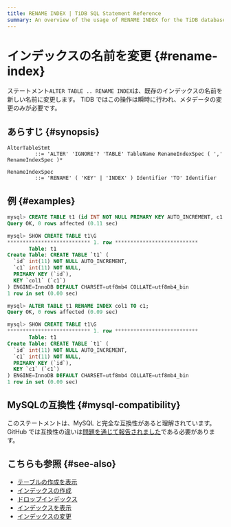 ```yaml
---
title: RENAME INDEX | TiDB SQL Statement Reference
summary: An overview of the usage of RENAME INDEX for the TiDB database.
---
```


# インデックスの名前を変更 {#rename-index}

ステートメント`ALTER TABLE .. RENAME INDEX`は、既存のインデックスの名前を新しい名前に変更します。 TiDB ではこの操作は瞬時に行われ、メタデータの変更のみが必要です。

## あらすじ {#synopsis}

```ebnf+diagram
AlterTableStmt
         ::= 'ALTER' 'IGNORE'? 'TABLE' TableName RenameIndexSpec ( ',' RenameIndexSpec )*

RenameIndexSpec
         ::= 'RENAME' ( 'KEY' | 'INDEX' ) Identifier 'TO' Identifier
```

## 例 {#examples}

```sql
mysql> CREATE TABLE t1 (id INT NOT NULL PRIMARY KEY AUTO_INCREMENT, c1 INT NOT NULL, INDEX col1 (c1));
Query OK, 0 rows affected (0.11 sec)

mysql> SHOW CREATE TABLE t1\G
*************************** 1. row ***************************
       Table: t1
Create Table: CREATE TABLE `t1` (
  `id` int(11) NOT NULL AUTO_INCREMENT,
  `c1` int(11) NOT NULL,
  PRIMARY KEY (`id`),
  KEY `col1` (`c1`)
) ENGINE=InnoDB DEFAULT CHARSET=utf8mb4 COLLATE=utf8mb4_bin
1 row in set (0.00 sec)

mysql> ALTER TABLE t1 RENAME INDEX col1 TO c1;
Query OK, 0 rows affected (0.09 sec)

mysql> SHOW CREATE TABLE t1\G
*************************** 1. row ***************************
       Table: t1
Create Table: CREATE TABLE `t1` (
  `id` int(11) NOT NULL AUTO_INCREMENT,
  `c1` int(11) NOT NULL,
  PRIMARY KEY (`id`),
  KEY `c1` (`c1`)
) ENGINE=InnoDB DEFAULT CHARSET=utf8mb4 COLLATE=utf8mb4_bin
1 row in set (0.00 sec)
```

## MySQLの互換性 {#mysql-compatibility}

このステートメントは、MySQL と完全な互換性があると理解されています。 GitHub では互換性の違いは[<a href="https://github.com/pingcap/tidb/issues/new/choose">問題を通じて報告されました</a>](https://github.com/pingcap/tidb/issues/new/choose)である必要があります。

## こちらも参照 {#see-also}

-   [<a href="/sql-statements/sql-statement-show-create-table.md">テーブルの作成を表示</a>](/sql-statements/sql-statement-show-create-table.md)
-   [<a href="/sql-statements/sql-statement-create-index.md">インデックスの作成</a>](/sql-statements/sql-statement-create-index.md)
-   [<a href="/sql-statements/sql-statement-drop-index.md">ドロップインデックス</a>](/sql-statements/sql-statement-drop-index.md)
-   [<a href="/sql-statements/sql-statement-show-index.md">インデックスを表示</a>](/sql-statements/sql-statement-show-index.md)
-   [<a href="/sql-statements/sql-statement-alter-index.md">インデックスの変更</a>](/sql-statements/sql-statement-alter-index.md)
